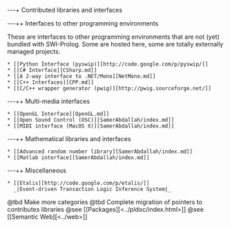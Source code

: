 ---+ Contributed libraries and interfaces

---++ Interfaces to other programming environments

These are interfaces to other programming environments that are not
(yet) bundled with SWI-Prolog. Some are hosted here, some are totally
externally managed projects.

    * [[Python Interface (pyswip)][http://code.google.com/p/pyswip/]]
    * [[C# Interface][CSharp.md]]
    * [[A 2-way interface to .NET/Mono][NetMono.md]]
    * [[C++ Interfaces][CPP.md]]
    * [[C/C++ wrapper generator (pwig)][http://pwig.sourceforge.net/]]

---++ Multi-media interfaces

    * [[OpenGL Interface][OpenGL.md]]
    * [[Open Sound Control (OSC)][SamerAbdallah/index.md]]
    * [[MIDI interface (MacOS X)][SamerAbdallah/index.md]]

---++ Mathematical libraries and interfaces

    * [[Advanced random number library][SamerAbdallah/index.md]]
    * [[Matlab interface][SamerAbdallah/index.md]]

---++ Miscellaneous

    * [[Etalis][http://code.google.com/p/etalis/]]
      _|Event-driven Transaction Logic Inference System|_

@tbd	Make more categories
@tbd	Complete migration of pointers to contributes libraries
@see	[[Packages][<../pldoc/index.html>]]
@see	[[Semantic Web][<../web>]]
